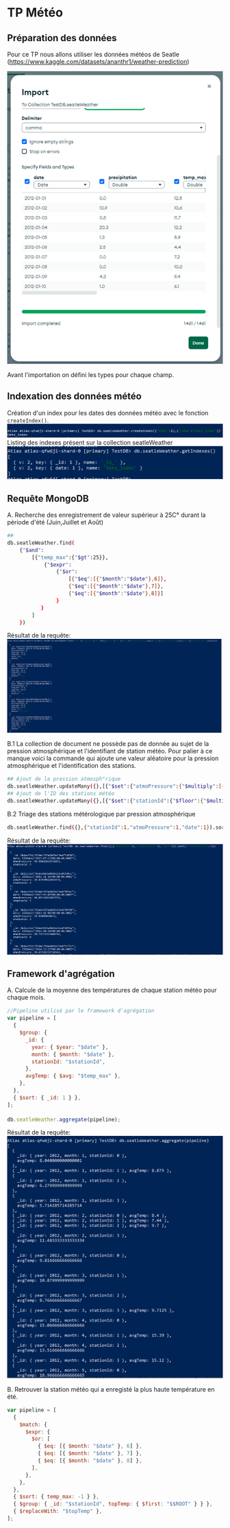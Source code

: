 # TP Météo

## Préparation des données

Pour ce TP nous allons utiliser les données météos de Seatle (https://www.kaggle.com/datasets/ananthr1/weather-prediction)

![indexation](img/importation.PNG)

Avant l'importation on défini les types pour chaque champ.

## Indexation des données météo

Création d'un index pour les dates des données météo avec le fonction `createIndex()`.
![indexation](img/indexation.PNG)
Listing des indexes présent sur la collection seatleWeather
![indexation](img/listIndexes.PNG)

## Requête MongoDB

A. Recherche des enregistrement de valeur supérieur à 25C° durant la période d'été (Juin,Juillet et Août)

```bash
##
db.seatleWeather.find(
    {"$and":
        [{"temp_max":{"$gt":25}},
            {"$expr":
                {"$or":
                    [{"$eq":[{"$month":"$date"},6]},
                    {"$eq":[{"$month":"$date"},7]},
                    {"$eq":[{"$month":"$date"},8]}]
                }
           }
        ]
    })
```

Résultat de la requête:
![SummerTempRequest](img/summerTempRequest.PNG)

B.1 La collection de document ne possède pas de donnée au sujet de la pression atmosphérique et l'identifiant de station météo.
Pour palier à ce manque voici la commande qui ajoute une valeur aléatoire pour la pression atmosphérique et l'identification des stations.

```bash
## Ajout de la pression atmosph"rique
db.seatleWeather.updateMany({},[{"$set":{"atmoPressure":{"$multiply":[{"$rand":{}},100]}}}])
## Ajout de l'ID des stations météo
db.seatleWeather.updateMany({},[{"$set":{"stationId":{"$floor":{"$multiply":[{"$rand":{}},4]}}}}])
```

B.2 Triage des stations métérologique par pression atmosphérique

```bash
db.seatleWeather.find({},{"stationId":1,"atmoPressure":1,"date":1}).sort({"atmoPressure":-1})
```

Résultat de la requête:
![SortAtmoPressure](img/triage_station_meteo_pression.PNG)

## Framework d'agrégation

A. Calcule de la moyenne des températures de chaque station météo pour chaque mois.

```js
//Pipeline utilisé par le framework d'agrégation
var pipeline = [
  {
    $group: {
      _id: {
        year: { $year: "$date" },
        month: { $month: "$date" },
        stationId: "$stationId",
      },
      avgTemp: { $avg: "$temp_max" },
    },
  },
  { $sort: { _id: 1 } },
];

db.seatleWeather.aggregate(pipeline);
```

Résultat de la requête:
![AverageTempForEachStation](img/agregation_temp_by_month.PNG)

B. Retrouver la station météo qui a enregisté la plus haute température en été.

```js
var pipeline = [
  {
    $match: {
      $expr: {
        $or: [
          { $eq: [{ $month: "$date" }, 6] },
          { $eq: [{ $month: "$date" }, 7] },
          { $eq: [{ $month: "$date" }, 8] },
        ],
      },
    },
  },
  { $sort: { temp_max: -1 } },
  { $group: { _id: "$stationId", topTemp: { $first: "$$ROOT" } } },
  { $replaceWith: "$topTemp" },
];
```

